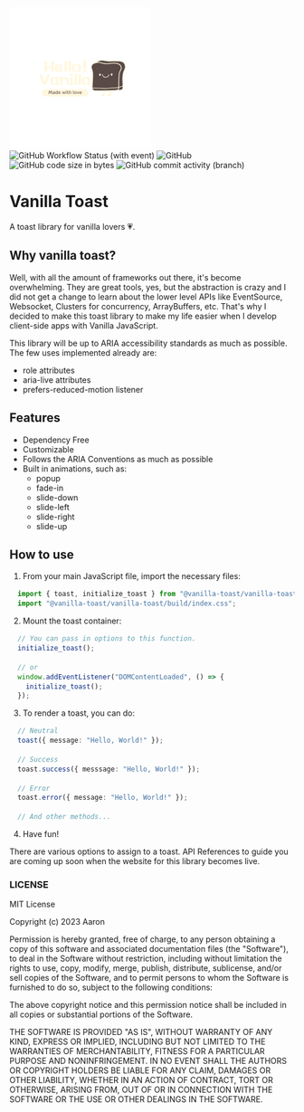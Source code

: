 <div>
    <img src="./packages/docs/public/icon.png" width="250" alt="vanilla-toast-logo-png">
    <br />
    <div>
        <img alt="GitHub Workflow Status (with event)" src="https://img.shields.io/github/actions/workflow/status/Ragudos/vanilla-toast/playwright.yml">
        <img alt="GitHub" src="https://img.shields.io/github/license/Ragudos/vanilla-toast">
        <img alt="GitHub code size in bytes" src="https://img.shields.io/github/languages/code-size/Ragudos/vanilla-toast">
        <img alt="GitHub commit activity (branch)" src="https://img.shields.io/github/commit-activity/t/Ragudos/vanilla-toast">
    </div>
</div>

# Vanilla Toast
A toast library for vanilla lovers :heartpulse:.

## Why vanilla toast?
Well, with all the amount of frameworks out there, it's become overwhelming. They are great tools, yes, but the abstraction is crazy and I did not get a change to learn about the lower level APIs like EventSource, Websocket, Clusters for concurrency, ArrayBuffers, etc. That's why I decided to make this toast library to make my life easier when I develop client-side apps with Vanilla JavaScript.

This library will be up to ARIA accessibility standards as much as possible. The few uses implemented already are:

- role attributes
- aria-live attributes
- prefers-reduced-motion listener

## Features
- Dependency Free
- Customizable
- Follows the ARIA Conventions as much as possible
- Built in animations, such as:
  - popup
  - fade-in
  - slide-down
  - slide-left
  - slide-right
  - slide-up

## How to use

1. From your main JavaScript file, import the necessary files:

```ts
  import { toast, initialize_toast } from "@vanilla-toast/vanilla-toast";
  import "@vanilla-toast/vanilla-toast/build/index.css";
```

2. Mount the toast container:

```ts
  // You can pass in options to this function.
  initialize_toast();

  // or
  window.addEventListener("DOMContentLoaded", () => {
    initialize_toast();
  });
```

3. To render a toast, you can do:

```ts
  // Neutral
  toast({ message: "Hello, World!" });

  // Success
  toast.success({ messsage: "Hello, World!" });

  // Error
  toast.error({ message: "Hello, World!" });

  // And other methods...
```

4. Have fun!

There are various options to assign to a toast. API References to guide you are coming up soon when the website for this library becomes live.

### LICENSE
MIT License

Copyright (c) 2023 Aaron

Permission is hereby granted, free of charge, to any person obtaining a copy
of this software and associated documentation files (the "Software"), to deal
in the Software without restriction, including without limitation the rights
to use, copy, modify, merge, publish, distribute, sublicense, and/or sell
copies of the Software, and to permit persons to whom the Software is
furnished to do so, subject to the following conditions:

The above copyright notice and this permission notice shall be included in all
copies or substantial portions of the Software.

THE SOFTWARE IS PROVIDED "AS IS", WITHOUT WARRANTY OF ANY KIND, EXPRESS OR
IMPLIED, INCLUDING BUT NOT LIMITED TO THE WARRANTIES OF MERCHANTABILITY,
FITNESS FOR A PARTICULAR PURPOSE AND NONINFRINGEMENT. IN NO EVENT SHALL THE
AUTHORS OR COPYRIGHT HOLDERS BE LIABLE FOR ANY CLAIM, DAMAGES OR OTHER
LIABILITY, WHETHER IN AN ACTION OF CONTRACT, TORT OR OTHERWISE, ARISING FROM,
OUT OF OR IN CONNECTION WITH THE SOFTWARE OR THE USE OR OTHER DEALINGS IN THE
SOFTWARE.

